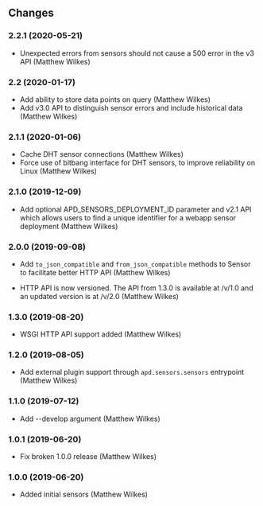 ## Changes

### 2.2.1 (2020-05-21)

* Unexpected errors from sensors should not cause a 500 error in the v3 API (Matthew Wilkes)

### 2.2 (2020-01-17)

* Add ability to store data points on query (Matthew Wilkes)
* Add v3.0 API to distinguish sensor errors and include historical data (Matthew Wilkes)

### 2.1.1 (2020-01-06)

* Cache DHT sensor connections (Matthew Wilkes)
* Force use of bitbang interface for DHT sensors, to improve reliability on Linux (Matthew Wilkes)

### 2.1.0 (2019-12-09)

* Add optional APD_SENSORS_DEPLOYMENT_ID parameter and v2.1 API which allows
  users to find a unique identifier for a webapp sensor deployment (Matthew Wilkes)

### 2.0.0 (2019-09-08)

* Add `to_json_compatible` and `from_json_compatible` methods to Sensor
  to facilitate better HTTP API (Matthew Wilkes)

* HTTP API is now versioned. The API from 1.3.0 is available at /v/1.0
  and an updated version is at /v/2.0 (Matthew Wilkes)

### 1.3.0 (2019-08-20)

* WSGI HTTP API support added (Matthew Wilkes)

### 1.2.0 (2019-08-05)

* Add external plugin support through `apd.sensors.sensors` entrypoint (Matthew Wilkes)

### 1.1.0 (2019-07-12)

* Add --develop argument (Matthew Wilkes)

### 1.0.1 (2019-06-20)

* Fix broken 1.0.0 release (Matthew Wilkes)

### 1.0.0 (2019-06-20)

* Added initial sensors (Matthew Wilkes)
